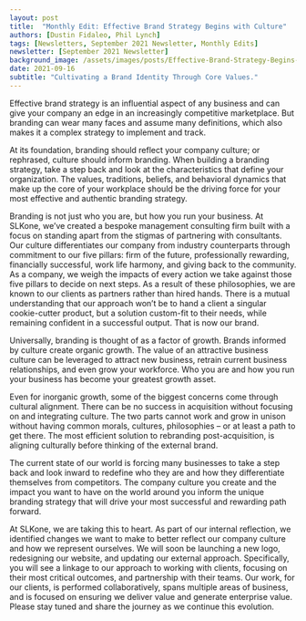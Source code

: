 ```yaml
---
layout: post
title:  "Monthly Edit: Effective Brand Strategy Begins with Culture"
authors: [Dustin Fidaleo, Phil Lynch]
tags: [Newsletters, September 2021 Newsletter, Monthly Edits]
newsletter: [September 2021 Newsletter]
background_image: /assets/images/posts/Effective-Brand-Strategy-Begins-with-Culture.jpg
date: 2021-09-16
subtitle: "Cultivating a Brand Identity Through Core Values."
---
```


Effective brand strategy is an influential aspect of any business and can give your company an edge in an increasingly competitive marketplace. But branding can wear many faces and assume many definitions, which also makes it a complex strategy to implement and track. 

At its foundation, branding should reflect your company culture; or rephrased, culture should inform branding. When building a branding strategy, take a step back and look at the characteristics that define your organization. The values, traditions, beliefs, and behavioral dynamics that make up the core of your workplace should be the driving force for your most effective and authentic branding strategy. 

Branding is not just who you are, but how you run your business. At SLKone, we’ve created a bespoke management consulting firm built with a focus on standing apart from the stigmas of partnering with consultants. Our culture differentiates our company from industry counterparts through commitment to our five pillars: firm of the future, professionally rewarding, financially successful, work life harmony, and giving back to the community. As a company, we weigh the impacts of every action we take against those five pillars to decide on next steps. As a result of these philosophies, we are known to our clients as partners rather than hired hands. There is a mutual understanding that our approach won’t be to hand a client a singular cookie-cutter product, but a solution custom-fit to their needs, while remaining confident in a successful output. That is now our brand. 

Universally, branding is thought of as a factor of growth. Brands informed by culture create organic growth. The value of an attractive business culture can be leveraged to attract new business, retrain current business relationships, and even grow your workforce. Who you are and how you run your business has become your greatest growth asset. 

Even for inorganic growth, some of the biggest concerns come through cultural alignment. There can be no success in acquisition without focusing on and integrating culture. The two parts cannot work and grow in unison without having common morals, cultures, philosophies – or at least a path to get there. The most efficient solution to rebranding post-acquisition, is aligning culturally before thinking of the external brand.    

The current state of our world is forcing many businesses to take a step back and look inward to redefine who they are and how they differentiate themselves from competitors. The company culture you create and the impact you want to have on the world around you inform the unique branding strategy that will drive your most successful and rewarding path forward. 

At SLKone, we are taking this to heart. As part of our internal reflection, we identified changes we want to make to better reflect our company culture and how we represent ourselves. We will soon be launching a new logo, redesigning our website, and updating our external approach. Specifically, you will see a linkage to our approach to working with clients, focusing on their most critical outcomes, and partnership with their teams. Our work, for our clients, is performed collaboratively, spans multiple areas of business, and is focused on ensuring we deliver value and generate enterprise value. Please stay tuned and share the journey as we continue this evolution. 
